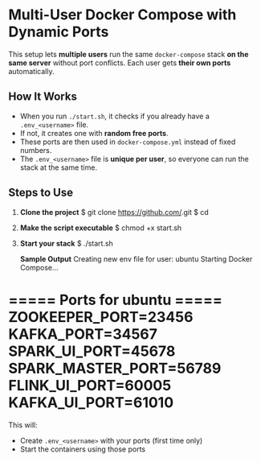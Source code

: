 # Multi-User Docker Compose with Dynamic Ports

This setup lets **multiple users** run the same `docker-compose` stack **on the same server** without port conflicts.
Each user gets **their own ports** automatically.

## How It Works

* When you run `./start.sh`, it checks if you already have a `.env_<username>` file.
* If not, it creates one with **random free ports**.
* These ports are then used in `docker-compose.yml` instead of fixed numbers.
* The `.env_<username>` file is **unique per user**, so everyone can run the stack at the same time.

## Steps to Use

1. **Clone the project**
   $ git clone https://github.com/<repo-name>.git
   $ cd <repo-name>

2. **Make the script executable**
   $ chmod +x start.sh
   
4. **Start your stack**
   $ ./start.sh

   **Sample Output**
Creating new env file for user: ubuntu
Starting Docker Compose...

===== Ports for ubuntu =====
ZOOKEEPER_PORT=23456
KAFKA_PORT=34567
SPARK_UI_PORT=45678
SPARK_MASTER_PORT=56789
FLINK_UI_PORT=60005
KAFKA_UI_PORT=61010
===========================

   This will:

   * Create `.env_<username>` with your ports (first time only)
   * Start the containers using those ports

